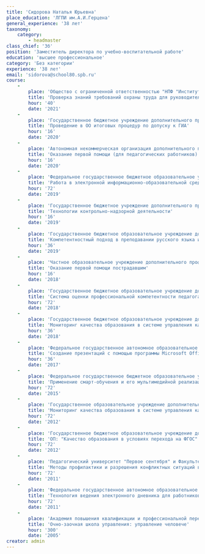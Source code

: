 ```yaml
---
title: 'Сидорова Наталья Юрьевна'
place_education: 'ЛГПИ им.А.И.Герцена'
general_experience: '38 лет'
taxonomy:
    category:
        - headmaster
class_chief: '3б'
position: 'Заместитель директора по учебно-воспитательной работе'
education: 'высшее профессиональное'
category: 'Без категории'
experience: '38 лет'
email: 'sidorova@school80.spb.ru'
course: 
    -
        place: 'Общество с ограниченной ответственностью "НПФ "Институт профессиональной подготовки и повышения квалификации"'
        title: 'Проверка знаний требований охраны труда для руководителей, специалистов предприятий и организаций'
        hour: '40'
        date: '2021'
    -
        place: 'Государственное бюджетное учреждение дополнительного профессионального образования «Санкт-Петербургский центр оценки качества образования и информационных технологий»'
        title: 'Проведение в ОО итоговых процедур по допуску к ГИА'
        hour: '16'
        date: '2020'
    -
        place: 'Автономная некоммерческая организация дополнительного профессионального образования "Учебный центр "Педагогический альянс"'
        title: 'Оказание первой помощи (для педагогических работников)'
        hour: '16'
        date: '2020'
    -
        place: 'Федеральное государственное бюджетное образовательное учреждение высшего профессионального образования «Российский государственный педагогический университет им. А. И. Герцена»'
        title: 'Работа в электронной информационно-образовательной среде образовательной организации'
        hour: '72'
        date: '2019'
    -
        place: 'Государственное бюджетное учреждение дополнительного профессионального образования «Санкт-Петербургский центр оценки качества образования и информационных технологий»'
        title: 'Технологии контрольно-надзорной деятельности'
        hour: '16'
        date: '2019'
    -
        place: 'Государственное бюджетное образовательное учреждение дополнительного педагогического профессионального образования Центр повышения квалификации специалистов Петроградского района Санкт-Петербурга "Информационно-методический центр"'
        title: 'Компетентностный подход в преподавании русского языка и литературы в условиях реализации ФГОС'
        hour: '36'
        date: '2019'
    -
        place: 'Частное образовательное учреждение дополнительного профессионального образования Образовательный центр охраны труда'
        title: 'Оказание первой помощи пострадавшим'
        hour: '16'
        date: '2018'
    -
        place: 'Государственное бюджетное образовательное учреждение дополнительного педагогического профессионального образования Центр повышения квалификации специалистов Петроградского района Санкт-Петербурга "Информационно-методический центр"'
        title: 'Система оценки профессиональной компетентности педагога на основе профессионального стандарта'
        hour: '72'
        date: '2018'
    -
        place: 'Государственное бюджетное образовательное учреждение дополнительного педагогического профессионального образования Центр повышения квалификации специалистов Петроградского района Санкт-Петербурга "Информационно-методический центр"'
        title: 'Мониторинг качества образования в системе управления качеством образования в ОУ'
        hour: '36'
        date: '2018'
    -
        place: 'Федеральное государственное автономное образовательное учреждение высшего образования «Санкт-Петербургский национальный исследовательский университет информационных технологий, механики и оптики»'
        title: 'Создание презентаций с помощью программы Microsoft Office PowerPoint (начальный уровень)'
        hour: '36'
        date: '2017'
    -
        place: 'Федеральное государственное бюджетное образовательное учреждение высшего профессионального образования «Российский государственный педагогический университет им. А. И. Герцена»'
        title: 'Применение смарт-обучения и его мультимедийной реализации в школе'
        hour: '72'
        date: '2015'
    -
        place: 'Государственное образовательное учреждение дополнительного профессионального образования центр повышения квалификации специалистов Санкт-Петербурга "Региональный центр оценки качества и информационных технологий"'
        title: 'Мониторинг качества образования в системе управления качеством образования в образовательном учреждении'
        hour: '72'
        date: '2012'
    -
        place: 'Государственное бюджетное образовательное учреждение дополнительного педагогического профессионального образования Центр повышения квалификации специалистов Петроградского района Санкт-Петербурга "Информационно-методический центр"'
        title: 'ОП: "Качество образования в условиях перехода на ФГОС" Модуль: "Профильное обучение в школе в рамках ФГОС. Русский язык и литература"'
        hour: '72'
        date: '2012'
    -
        place: 'Педагогический университет "Первое сентября" и Факультет педагогического образования МГУ им.М.В.Ломоносова'
        title: 'Методы профилактики и разрешения конфликтных ситуаций в образовательной среде"'
        hour: '72'
        date: '2011'
    -
        place: 'Федеральное государственное автономное образовательное учреждение высшего образования «Санкт-Петербургский национальный исследовательский университет информационных технологий, механики и оптики»'
        title: 'Технология ведения электронного дневника для работников государственных общеобразовательных учреждений на портале http://petersburgedu.ru'
        hour: '72'
        date: '2011'
    -
        place: 'Академия повышения квалификации и профессиональной переподготовки работников образования РФ'
        title: 'Очно-заочная школа управления: управление человече'
        hour: '300'
        date: '2005'
creator: admin
---
```

